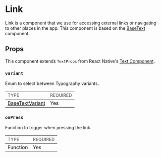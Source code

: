 # Link

Link is a component that we use for accessing external links or navigating to other places in the app. This component is based on the [BaseText](../BaseText/BaseText.types.ts) component.

## Props

This component extends `TextProps` from React Native's [Text Component](https://reactnative.dev/docs/text).

### `variant`

Enum to select between Typography variants.

| <span style="color:gray;font-size:14px">TYPE</span> | <span style="color:gray;font-size:14px">REQUIRED</span> |
| :-------------------------------------------------- | :------------------------------------------------------ |
| [BaseTextVariant](../BaseText/BaseText.types.ts#L6) | Yes                                                     |

### `onPress`

Function to trigger when pressing the link.

| <span style="color:gray;font-size:14px">TYPE</span> | <span style="color:gray;font-size:14px">REQUIRED</span> |
| :-------------------------------------------------- | :------------------------------------------------------ |
| Function                                            | Yes                                                     |
